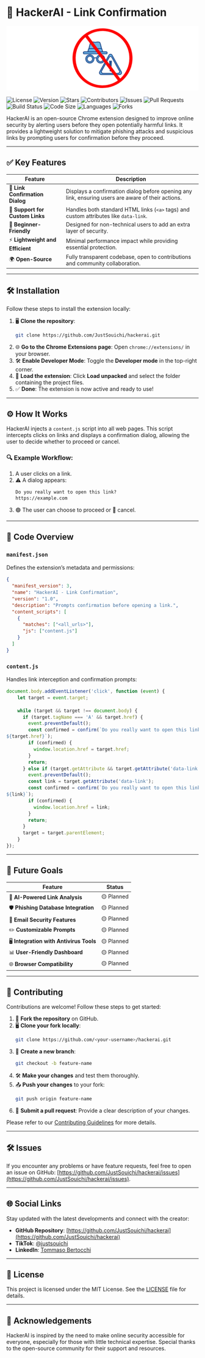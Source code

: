 
# 🚀 HackerAI - Link Confirmation

![HackerAI Banner](./l.png)

![License](https://img.shields.io/github/license/JustSouichi/hackerai?style=flat-square)
![Version](https://img.shields.io/github/v/release/JustSouichi/hackerai?style=flat-square)
![Stars](https://img.shields.io/github/stars/JustSouichi/hackerai?style=social)
![Contributors](https://img.shields.io/github/contributors/JustSouichi/hackerai?style=flat-square)
![Issues](https://img.shields.io/github/issues/JustSouichi/hackerai?style=flat-square)
![Pull Requests](https://img.shields.io/github/issues-pr/JustSouichi/hackerai?style=flat-square)
![Build Status](https://img.shields.io/github/actions/workflow/status/JustSouichi/hackerai/main.yml?branch=main&style=flat-square)
![Code Size](https://img.shields.io/github/languages/code-size/JustSouichi/hackerai?style=flat-square)
![Languages](https://img.shields.io/github/languages/top/JustSouichi/hackerai?style=flat-square)
![Forks](https://img.shields.io/github/forks/JustSouichi/hackerai?style=social)

HackerAI is an open-source Chrome extension designed to improve online security by alerting users before they open potentially harmful links. It provides a lightweight solution to mitigate phishing attacks and suspicious links by prompting users for confirmation before they proceed.

---

## ✅ Key Features
| Feature                         | Description                                                                                   |
|---------------------------------|-----------------------------------------------------------------------------------------------|
| 🛑 **Link Confirmation Dialog**  | Displays a confirmation dialog before opening any link, ensuring users are aware of their actions. |
| 🔗 **Support for Custom Links**  | Handles both standard HTML links (`<a>` tags) and custom attributes like `data-link`.        |
| 🤝 **Beginner-Friendly**         | Designed for non-technical users to add an extra layer of security.                          |
| ⚡ **Lightweight and Efficient** | Minimal performance impact while providing essential protection.                             |
| 🌍 **Open-Source**               | Fully transparent codebase, open to contributions and community collaboration.               |

---

## 🛠️ Installation

Follow these steps to install the extension locally:

1. 🖥️ **Clone the repository**:
   ```bash
   git clone https://github.com/JustSouichi/hackerai.git
   ```
2. 🌐 **Go to the Chrome Extensions page**:
   Open `chrome://extensions/` in your browser.
3. 🛠️ **Enable Developer Mode**:
   Toggle the **Developer mode** in the top-right corner.
4. 📂 **Load the extension**:
   Click **Load unpacked** and select the folder containing the project files.
5. ✅ **Done**:
   The extension is now active and ready to use!

---

## ⚙️ How It Works

HackerAI injects a `content.js` script into all web pages. This script intercepts clicks on links and displays a confirmation dialog, allowing the user to decide whether to proceed or cancel.

### 🔍 Example Workflow:
1. A user clicks on a link.
2. ⚠️ A dialog appears:
   ```
   Do you really want to open this link?
   https://example.com
   ```
3. 🟢 The user can choose to proceed or 🛑 cancel.

---

## 📄 Code Overview

### `manifest.json`
Defines the extension’s metadata and permissions:
```json
{
  "manifest_version": 3,
  "name": "HackerAI - Link Confirmation",
  "version": "1.0",
  "description": "Prompts confirmation before opening a link.",
  "content_scripts": [
    {
      "matches": ["<all_urls>"],
      "js": ["content.js"]
    }
  ]
}
```

### `content.js`
Handles link interception and confirmation prompts:
```javascript
document.body.addEventListener('click', function (event) {
    let target = event.target;

    while (target && target !== document.body) {
      if (target.tagName === 'A' && target.href) {
        event.preventDefault();
        const confirmed = confirm(`Do you really want to open this link?
${target.href}`);
        if (confirmed) {
          window.location.href = target.href;
        }
        return;
      } else if (target.getAttribute && target.getAttribute('data-link')) {
        event.preventDefault();
        const link = target.getAttribute('data-link');
        const confirmed = confirm(`Do you really want to open this link?
${link}`);
        if (confirmed) {
          window.location.href = link;
        }
        return;
      }
      target = target.parentElement;
    }
});
```

---

## 🎯 Future Goals

| Feature                         | Status     |
|---------------------------------|------------|
| 🤖 **AI-Powered Link Analysis** | 🟡 Planned |
| 🛡️ **Phishing Database Integration** | 🟡 Planned |
| 📧 **Email Security Features**   | 🟡 Planned |
| ✏️ **Customizable Prompts**      | 🟡 Planned |
| 🖥️ **Integration with Antivirus Tools** | 🟡 Planned |
| 📊 **User-Friendly Dashboard**   | 🟡 Planned |
| 🌐 **Browser Compatibility**     | 🟡 Planned |

---

## 🙌 Contributing

Contributions are welcome! Follow these steps to get started:

1. 🔀 **Fork the repository** on GitHub.
2. 🖥️ **Clone your fork locally**:
   ```bash
   git clone https://github.com/<your-username>/hackerai.git
   ```
3. 🌱 **Create a new branch**:
   ```bash
   git checkout -b feature-name
   ```
4. 🛠️ **Make your changes** and test them thoroughly.
5. 📤 **Push your changes** to your fork:
   ```bash
   git push origin feature-name
   ```
6. 🔁 **Submit a pull request**:
   Provide a clear description of your changes.

Please refer to our [Contributing Guidelines](CONTRIBUTING.md) for more details.

---

## 🛠️ Issues

If you encounter any problems or have feature requests, feel free to open an issue on GitHub: [https://github.com/JustSouichi/hackerai/issues](https://github.com/JustSouichi/hackerai/issues).

---

## 🌐 Social Links

Stay updated with the latest developments and connect with the creator:
- **GitHub Repository**: [https://github.com/JustSouichi/hackerai](https://github.com/JustSouichi/hackerai)
- **TikTok**: [@justsouichi](https://www.tiktok.com/@justsouichi)
- **LinkedIn**: [Tommaso Bertocchi](https://www.linkedin.com/in/tommaso-bertocchi-678ba22b5/)

---

## 📜 License

This project is licensed under the MIT License. See the [LICENSE](LICENSE) file for details.

---

## 🤝 Acknowledgements

HackerAI is inspired by the need to make online security accessible for everyone, especially for those with little technical expertise. Special thanks to the open-source community for their support and resources.
